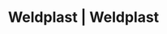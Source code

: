 ---
Filename: "eshop-products-variant74"
Link: "file:/Users/vinayakpatel/Downloads/www.weldplast.cz/eshop_products_compare/add/eshop-products-variant74"
product_name: "null"
product_id: "null"
title: "Weldplast | Weldplast"
product_desc: ""
product_specs: ""
product_downloads: ""
href: ""
p_desc_2: ""
accessories: ""
similar_products: ""
---